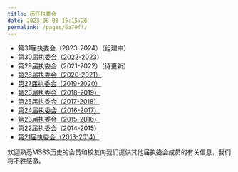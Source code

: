 ```yaml
---
title: 历任执委会
date: 2023-08-08 15:15:26
permalink: /pages/6a79ff/
---
```

- 第31届执委会（2023-2024）（组建中）
- [第30届执委会（2022-2023） ](/pages/aaa550/)
- 第29届执委会（2021-2022）（待更新）
- [第28届执委会（2020-2021）](/pages/01ccf1c/)
- [第27届执委会（2019-2020）](/pages/01ccf2c/)
- [第26届执委会（2018-2019）](/pages/01ccf3c/)
- [第25届执委会（2017-2018）](/pages/01ccf4c/)
- [第24届执委会（2016-2017）](/pages/01ccf5c/)
- [第23届执委会（2015-2016）](/pages/01ccf6c/)
- [第22届执委会（2014-2015）](/pages/01ccf7c/)
- [第21届执委会（2013-2014）](/pages/01ccf8c/)

欢迎熟悉MSSS历史的会员和校友向我们提供其他届执委会成员的有关信息，我们将不胜感激。
